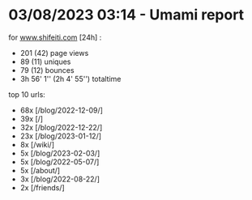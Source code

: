 # 03/08/2023 03:14 - Umami report
for www.shifeiti.com [24h] :

 - 201 (42) page views
 - 89 (11) uniques
 - 79 (12) bounces
 - 3h 56' 1'' (2h 4' 55'') totaltime


top 10 urls:
 - 68x [/blog/2022-12-09/]
 - 39x [/]
 - 32x [/blog/2022-12-22/]
 - 23x [/blog/2023-01-12/]
 - 8x [/wiki/]
 - 5x [/blog/2023-02-03/]
 - 5x [/blog/2022-05-07/]
 - 5x [/about/]
 - 3x [/blog/2022-08-22/]
 - 2x [/friends/]


